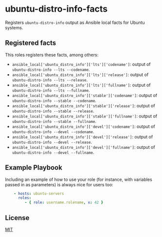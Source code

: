 ubuntu-distro-info-facts
========================

Registers `ubuntu-distro-info` output as Ansible local facts for Ubuntu systems.

Registered facts
----------------

This roles registers these facts, among others:

- `ansible_local['ubuntu_distro_info']['lts']['codename']`:
  output of `ubuntu-distro-info --lts --codename`.
- `ansible_local['ubuntu_distro_info']['lts']['release']`:
  output of `ubuntu-distro-info --lts --release`.
- `ansible_local['ubuntu_distro_info']['lts']['fullname']`:
  output of `ubuntu-distro-info --lts --fullname`.
- `ansible_local['ubuntu_distro_info']['stable']['codename']`:
  output of `ubuntu-distro-info --stable --codename`.
- `ansible_local['ubuntu_distro_info']['stable']['release']`:
  output of `ubuntu-distro-info --stable --release`.
- `ansible_local['ubuntu_distro_info']['stable']['fullname']`:
  output of `ubuntu-distro-info --stable --fullname`.
- `ansible_local['ubuntu_distro_info']['devel']['codename']`:
  output of `ubuntu-distro-info --devel --codename`.
- `ansible_local['ubuntu_distro_info']['devel']['release']`:
  output of `ubuntu-distro-info --devel --release`.
- `ansible_local['ubuntu_distro_info']['devel']['fullname']`:
  output of `ubuntu-distro-info --devel --fullname`.

Example Playbook
----------------

Including an example of how to use your role
(for instance, with variables passed in as parameters)
is always nice for users too:

```yaml
    - hosts: ubuntu-servers
      roles:
         - { role: username.rolename, x: 42 }
```

License
-------

[MIT](https://mit-license.org/)
